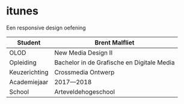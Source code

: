 # itunes
Een responsive design oefening

| Student       | Brent Malfliet                             |
|---------------|--------------------------------------------|
| OLOD          | New Media Design II                        |
| Opleiding     | Bachelor in de Grafische en Digitale Media |
| Keuzerichting | Crossmedia Ontwerp                         |
| Academiejaar  | 2017—2018                                  |
| School        | Arteveldehogeschool                        |